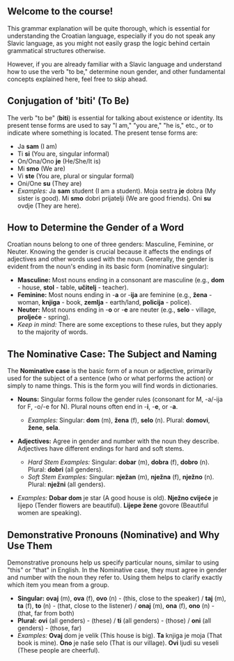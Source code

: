 ## Welcome to the course!

This grammar explanation will be quite thorough, which is essential for understanding the Croatian language, especially if you do not speak any Slavic language, as you might not easily grasp the logic behind certain grammatical structures otherwise.

However, if you are already familiar with a Slavic language and understand how to use the verb "to be," determine noun gender, and other fundamental concepts explained here, feel free to skip ahead.

## Conjugation of 'biti' (To Be)

The verb "to be" (__biti__) is essential for talking about existence or identity. Its present tense forms are used to say "I am," "you are," "he is," etc., or to indicate where something is located. The present tense forms are:

*   Ja __sam__ (I am)
*   Ti __si__ (You are, singular informal)
*   On/Ona/Ono __je__ (He/She/It is)
*   Mi __smo__ (We are)
*   Vi __ste__ (You are, plural or singular formal)
*   Oni/One __su__ (They are)
*   _Examples:_ Ja __sam__ student (I am a student). Moja sestra __je__ dobra (My sister is good). Mi __smo__ dobri prijatelji (We are good friends). Oni __su__ ovdje (They are here).

## How to Determine the Gender of a Word

Croatian nouns belong to one of three genders: Masculine, Feminine, or Neuter. Knowing the gender is crucial because it affects the endings of adjectives and other words used with the noun. Generally, the gender is evident from the noun's ending in its basic form (nominative singular):

*   __Masculine:__ Most nouns ending in a consonant are masculine (e.g., __dom__ - house, __stol__ - table, __učitelj__ - teacher).
*   __Feminine:__ Most nouns ending in -__a__ or -__ija__ are feminine (e.g., __žena__ - woman, __knjiga__ - book, __zemlja__ - earth/land, __policija__ - police).
*   __Neuter:__ Most nouns ending in -__o__ or -__e__ are neuter (e.g., __selo__ - village, __proljeće__ - spring).
*   _Keep in mind:_ There are some exceptions to these rules, but they apply to the majority of words.

## The Nominative Case: The Subject and Naming

The __Nominative case__ is the basic form of a noun or adjective, primarily used for the subject of a sentence (who or what performs the action) or simply to name things. This is the form you will find words in dictionaries.

*   __Nouns:__ Singular forms follow the gender rules (consonant for M, -a/-ija for F, -o/-e for N). Plural nouns often end in -__i__, -__e__, or -__a__.
    
    *   _Examples:_ Singular: __dom__ (m), __žena__ (f), __selo__ (n). Plural: __domovi__, __žene__, __sela__.
    
    
    
*   __Adjectives:__ Agree in gender and number with the noun they describe. Adjectives have different endings for hard and soft stems.
    
    *   _Hard Stem Examples:_ Singular: __dobar__ (m), __dobra__ (f), __dobro__ (n). Plural: __dobri__ (all genders).
    *   _Soft Stem Examples:_ Singular: __nježan__ (m), __nježna__ (f), __nježno__ (n). Plural: __nježni__ (all genders).
    
    
    
*   _Examples:_ __Dobar dom__ je star (A good house is old). __Nježno cvijeće__ je lijepo (Tender flowers are beautiful). __Lijepe žene__ govore (Beautiful women are speaking).

## Demonstrative Pronouns (Nominative) and Why Use Them

Demonstrative pronouns help us specify particular nouns, similar to using "this" or "that" in English. In the Nominative case, they must agree in gender and number with the noun they refer to. Using them helps to clarify exactly which item you mean from a group.

*   __Singular:__ __ovaj__ (m), __ova__ (f), __ovo__ (n) - (this, close to the speaker) / __taj__ (m), __ta__ (f), __to__ (n) - (that, close to the listener) / __onaj__ (m), __ona__ (f), __ono__ (n) - (that, far from both)
*   __Plural:__ __ovi__ (all genders) - (these) / __ti__ (all genders) - (those) / __oni__ (all genders) - (those, far)
*   _Examples:_ __Ovaj__ dom je velik (This house is big). __Ta__ knjiga je moja (That book is mine). __Ono__ je naše selo (That is our village). __Ovi__ ljudi su veseli (These people are cheerful).